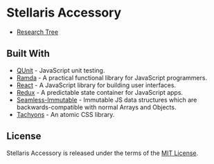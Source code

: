 # Stellaris Accessory

- [Research Tree](https://jmthompson2015.github.io/stellaris-accessory/research-tree/app/ResearchTree.html)

## Built With

- [QUnit](https://qunitjs.com/) - JavaScript unit testing.
- [Ramda](https://ramdajs.com) - A practical functional library for JavaScript programmers.
- [React](http://facebook.github.io/react/) - A JavaScript library for building user interfaces.
- [Redux](https://redux.js.org/) - A predictable state container for JavaScript apps.
- [Seamless-Immutable](https://github.com/rtfeldman/seamless-immutable) - Immutable JS data structures which are backwards-compatible with normal Arrays and Objects.
- [Tachyons](http://tachyons.io) - An atomic CSS library.

## License

Stellaris Accessory is released under the terms of the [MIT License](https://github.com/jmthompson2015/stellaris-accessory/blob/master/LICENSE).
